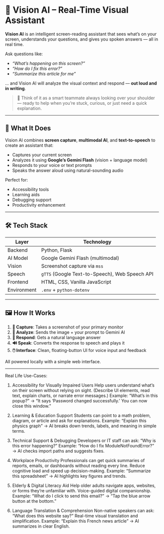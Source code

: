 # 🧠 Vision AI – Real-Time Visual Assistant

**Vision AI** is an intelligent screen-reading assistant that sees what’s on your screen, understands your questions, and gives you spoken answers — all in real time.

Ask questions like:
- *“What’s happening on this screen?”*
- *“How do I fix this error?”*
- *“Summarize this article for me”*

… and Vision AI will analyze the visual context and respond — **out loud and in writing**.

> 🚀 Think of it as a smart teammate always looking over your shoulder — ready to help when you’re stuck, curious, or just need a quick explanation.

---

## 🎯 What It Does

Vision AI combines **screen capture**, **multimodal AI**, and **text-to-speech** to create an assistant that:
- Captures your current screen
- Analyzes it using **Google’s Gemini Flash** (vision + language model)
- Responds to your voice or text prompts
- Speaks the answer aloud using natural-sounding audio

Perfect for:
- Accessibility tools
- Learning aids
- Debugging support
- Productivity enhancement

---

## 🛠️ Tech Stack

| Layer       | Technology |
|------------|-----------|
| Backend    | Python, Flask |
| AI Model   | Google Gemini Flash (multimodal) |
| Vision     | Screenshot capture via `mss` |
| Speech     | `gTTS` (Google Text-to-Speech), Web Speech API |
| Frontend   | HTML, CSS, Vanilla JavaScript |
| Environment| `.env` + `python-dotenv` |

---

## 🖼️ How It Works

1. **📸 Capture**: Takes a screenshot of your primary monitor
2. **🧠 Analyze**: Sends the image + your prompt to Gemini AI
3. **💬 Respond**: Gets a natural language answer
4. **🔊 Speak**: Converts the response to speech and plays it
5. **🖱️ Interface**: Clean, floating-button UI for voice input and feedback

All powered locally with a simple web interface.

---


Real Life Use-Cases:

1. Accessibility for Visually Impaired Users
Help users understand what’s on their screen without relying on sight.
(Describe UI elements, read text, explain charts, or narrate error messages.)
Example: “What’s in this popup?” → “It says ‘Password changed successfully.’ You can now close this window.” 

2. Learning & Education Support
Students can point to a math problem, diagram, or article and ask for explanations.
Example: “Explain this physics graph” → AI breaks down trends, labels, and meaning in simple terms. 

3. Technical Support & Debugging
Developers or IT staff can ask: “Why is this error happening?”
Example: “How do I fix ModuleNotFoundError?” → AI checks import paths and suggests fixes. 

4. Workplace Productivity
Professionals can get quick summaries of reports, emails, or dashboards without reading every line.
Reduce cognitive load and speed up decision-making.
Example: “Summarize this spreadsheet” → AI highlights key figures and trends. 

5. Elderly & Digital Literacy Aid
Help older adults navigate apps, websites, or forms they’re unfamiliar with.
Voice-guided digital companionship.
Example: “What do I click to send this email?” → “Tap the blue arrow button at the bottom.” 

6. Language Translation & Comprehension
Non-native speakers can ask: “What does this website say?”
Real-time visual translation and simplification.
Example: “Explain this French news article” → AI summarizes in clear English.

